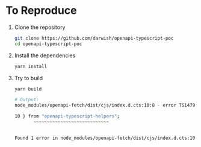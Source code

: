 # To Reproduce

1. Clone the repository
   ```bash
   git clone https://github.com/darwish/openapi-typescript-poc
   cd openapi-typescript-poc
   ```
2. Install the dependencies
   ```bash
   yarn install
   ```
3. Try to build

   ```bash
   yarn build

   # Output:
   node_modules/openapi-fetch/dist/cjs/index.d.cts:10:8 - error TS1479: The current file is a CommonJS module whose imports will produce 'require' calls; however, the referenced file is an ECMAScript module and cannot be imported with 'require'. Consider writing a dynamic 'import("openapi-typescript-helpers")' call instead.

   10 } from "openapi-typescript-helpers";
          ~~~~~~~~~~~~~~~~~~~~~~~~~~~~


   Found 1 error in node_modules/openapi-fetch/dist/cjs/index.d.cts:10
   ```
